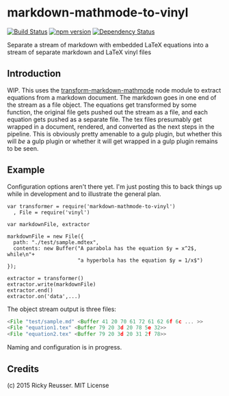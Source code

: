 # markdown-mathmode-to-vinyl

[![Build Status](https://travis-ci.org/rreusser/markdown-mathmode-to-vinyl.svg)](https://travis-ci.org/rreusser/markdown-mathmode-to-vinyl) [![npm version](https://badge.fury.io/js/markdown-mathmode-to-vinyl.svg)](http://badge.fury.io/js/markdown-mathmode-to-vinyl) [![Dependency Status](https://david-dm.org/rreusser/markdown-mathmode-to-vinyl.svg)](https://david-dm.org/rreusser/markdown-mathmode-to-vinyl)

Separate a stream of markdown with embedded LaTeX equations into a stream of separate markdown and LaTeX vinyl files


## Introduction

WIP. This uses the [transform-markdown-mathmode](https://www.npmjs.com/package/transform-markdown-mathmode) node module to extract equations from a markdown document. The markdown goes in one end of the stream as a file object. The equations get transformed by some function, the original file gets pushed out the stream as a file, and each equation gets pushed as a separate file. The tex files presumably get wrapped in a document, rendered, and converted as the next steps in the pipeline. This is obviously pretty amenable to a gulp plugin, but whether this will *be* a gulp plugin or whether it will get wrapped in a gulp plugin remains to be seen.


## Example

Configuration options aren't there yet. I'm just posting this to back things up while in development and to illustrate the general plan.

```
var transformer = require('markdown-mathmode-to-vinyl')
  , File = require('vinyl')

var markdownFile, extractor

markdownFile = new File({
  path: "./test/sample.mdtex",
  contents: new Buffer("A parabola has the equation $y = x^2$, while\n"+
                       "a hyperbola has the equation $y = 1/x$")
});

extractor = transformer()
extractor.write(markdownFile)
extractor.end()
extractor.on('data',...)
```

The object stream output is three files:

```javascript
<File "test/sample.md" <Buffer 41 20 70 61 72 61 62 6f 6c ... >>
<File "equation1.tex" <Buffer 79 20 3d 20 78 5e 32>>
<File "equation2.tex" <Buffer 79 20 3d 20 31 2f 78>>
```

Naming and configuration is in progress.




## Credits

(c) 2015 Ricky Reusser. MIT License
